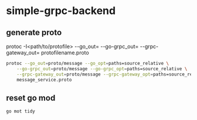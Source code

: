 # simple-grpc-backend

## generate proto

protoc -I<path/to/protofile> --go_out=<outdir> --go-grpc_out=<outdir> --grpc-gateway_out=<outdir> protofilename.proto

```bash
protoc --go_out=proto/message --go_opt=paths=source_relative \
    --go-grpc_out=proto/message --go-grpc_opt=paths=source_relative \
    --grpc-gateway_out=proto/message --grpc-gateway_opt=paths=source_relative \
    message_service.proto
```

## reset go mod
```bash
go mot tidy
```